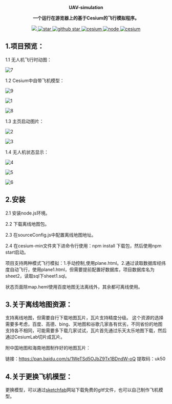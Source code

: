 <p align="center">
	<strong>UAV-simulation</strong>
</p>
<p align="center">
	<strong>一个运行在游览器上的基于Cesium的飞行模拟程序。</strong>
</p>
<p align="center">
	<a target="_blank" href="http://www.gnu.org/licenses/gpl-3.0.html">
		<img src="https://img.shields.io/github/license/KivenGood/UAV-simulation" />
	</a>
	<a target="_blank" href='https://gitee.com/KivenGood/uav-simulation'>
		<img src='https://img.shields.io/badge/gitee-UVA--simulation-red' alt='star'/>
	</a>
	<a target="_blank" href='https://github.com/KivenGood/UAV-simulation'>
		<img src="https://img.shields.io/badge/github-UVA--simulation-brightgreen" alt="github star"/>
	</a>
	<a target="_blank" href='https://github.com/CesiumGS/cesium'>
		<img src="https://img.shields.io/badge/Cesium-1.6-brightgreen" alt="cesium"/>
	</a>
	<a target="_blank" href='https://github.com/nodejs/node'>
		<img src="https://img.shields.io/badge/Node.js-10.16-brightgreen" alt="node"/>
	</a>
		<a target="_blank" href='https://www.npmjs.com/'>
		<img src="https://img.shields.io/badge/npm-6.9-orange" alt="cesium"/>
	</a>
</p>

## 1.项目预览：

1.1 无人机飞行时动图：

![7](https://github.com/KivenGood/UAV-simulation/blob/master/image/7.gif)


1.2 Cesium中自带飞机模型：

![9](https://github.com/KivenGood/UAV-simulation/tree/master/image/9.gif)

![1](https://github.com/KivenGood/UAV-simulation/blob/master/image/1.png)

![8](https://github.com/KivenGood/UAV-simulation/raw/master/image/8.png)


1.3 主页启动图片：

![2](https://github.com/KivenGood/UAV-simulation/raw/master/image/2.png)

![3](https://gitee.com/KivenGood/uav-simulation/tree/master/image/3.png)


1.4 无人机状态显示：

![4](https://github.com/KivenGood/UAV-simulation/raw/master/image/4.png)

![5](https://github.com/KivenGood/UAV-simulation/raw/master/image/5.png)

![6](https://github.com/KivenGood/UAV-simulation/raw/master/image/6.png)


## 2.安装
2.1 安装node.js环境。

2.2 下载离线地图包。

2.3 在sourceConfig.js中配置离线地图地址。

2.4 在cesium-min文件夹下进命令行使用：npm install 下载包，然后使用npm start启动。

项目支持两种模式飞行模拟：1.手动控制,使用plane.html。2.通过读取数据库经纬度自动飞行，使用plane1.html，但需要提前配置好数据库，项目数据库名为sheet2，读取sql下sheet1.sql。

状态页面除map.heml使用百度地图无法离线外，其余都可离线使用。


## 3.关于离线地图资源：

支持离线地图，但需要自行下载地图瓦片，瓦片支持精度分级。
这个资源的选择需要多考虑，百度、高德、bing、天地图和谷歌几家各有优劣，不同省份的地图支持各不相同，可能需要多下载几家试试，瓦片首先通过乐天太乐地图下载，然后通过CesiumLab切片成瓦片。

附中国地图和海南地图制作好的地图瓦片：

链接：https://pan.baidu.com/s/1WeTSd5OJbZ9Tx1BDndW-oQ 
提取码：uk50 


## 4.关于更换飞机模型：
更换模型，可以通过[sketchfab](https://sketchfab.com/)网站下载免费的gltf文件，也可以自己制作飞机模型。

